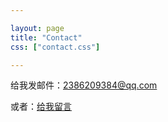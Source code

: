 ---layout: pagetitle: "Contact"css: ["contact.css"]---<div class="col s12"><p>给我发邮件：<a href="mailto:2386209384@qq.com">2386209384@qq.com</a></p><p>或者：<a href="http://free.3v.do/gbook/index.asp?username=knightyun">给我留言</a></p></div>